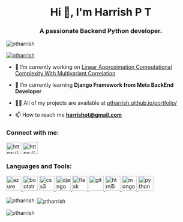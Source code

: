 
<h1 align="center">Hi 👋, I'm Harrish P T</h1>
<h3 align="center">A passionate Backend Python developer.</h3>

<p align="left"> <img src="https://komarev.com/ghpvc/?username=ptharrish&label=Profile%20views&color=0e75b6&style=flat" alt="ptharrish" /> </p>

<p align="left"> <a href="https://github.com/ryo-ma/github-profile-trophy"><img src="https://github-profile-trophy.vercel.app/?username=ptharrish" alt="ptharrish" /></a> </p>

- 🔭 I’m currently working on [Linear Approximation Computational Complexity With Multivariant Correlation](https://github.com/PTHARRISH/Carbon-emission)

- 🌱 I’m currently learning **Django Framework from Meta BackEnd Developer**

- 👨‍💻 All of my projects are available at [ptharrish.github.io/portfolio/](ptharrish.github.io/portfolio/)

- 📫 How to reach me **harrishpt@gmail.com**

<h3 align="left">Connect with me:</h3>
<p align="left">
<a href="https://linkedin.com/in/https://www.linkedin.com/in/harrishpt" target="blank"><img align="center" src="https://raw.githubusercontent.com/rahuldkjain/github-profile-readme-generator/master/src/images/icons/Social/linked-in-alt.svg" alt="https://www.linkedin.com/in/harrishpt" height="30" width="40" /></a>
<a href="https://www.hackerrank.com/https://www.hackerrank.com/harrish_mca" target="blank"><img align="center" src="https://raw.githubusercontent.com/rahuldkjain/github-profile-readme-generator/master/src/images/icons/Social/hackerrank.svg" alt="https://www.hackerrank.com/harrish_mca" height="30" width="40" /></a>
</p>

<h3 align="left">Languages and Tools:</h3>
<p align="left"> <a href="https://azure.microsoft.com/en-in/" target="_blank" rel="noreferrer"> <img src="https://www.vectorlogo.zone/logos/microsoft_azure/microsoft_azure-icon.svg" alt="azure" width="40" height="40"/> </a> <a href="https://getbootstrap.com" target="_blank" rel="noreferrer"> <img src="https://ptharrish.github.io/portfolio/Images/bootstrap.png" alt="bootstrap" width="40" height="40"/></a> <a href="https://www.w3schools.com/css/" target="_blank" rel="noreferrer"> <img src="https://ptharrish.github.io/portfolio/Images/file_type_css_icon_130661.png" alt="css3" width="40" height="40"/> </a> <a href="https://www.djangoproject.com/" target="_blank" rel="noreferrer"> <img src="https://cdn.worldvectorlogo.com/logos/django.svg" alt="django" width="40" height="40"/> </a> <a href="https://flask.palletsprojects.com/" target="_blank" rel="noreferrer"> <img src="https://www.vectorlogo.zone/logos/pocoo_flask/pocoo_flask-icon.svg" alt="flask" width="40" height="40"/> </a> <a href="https://git-scm.com/" target="_blank" rel="noreferrer"> <img src="https://www.vectorlogo.zone/logos/git-scm/git-scm-icon.svg" alt="git" width="40" height="40"/> </a> <a href="https://www.w3.org/html/" target="_blank" rel="noreferrer"> <img src="https://ptharrish.github.io/portfolio/Images/html-5%20(1).png" alt="html5" width="40" height="40"/> </a> <a href="https://www.mongodb.com/" target="_blank" rel="noreferrer"> <img src="https://ptharrish.github.io/portfolio/Images/mongodb_original_logo_icon_146424.png" alt="mongodb" width="40" height="40"/> </a> </a><a href="https://www.python.org" target="_blank" rel="noreferrer"> <img src="https://ptharrish.github.io/portfolio/Images/python.png" alt="python" width="40" height="40"/> </a> </p>

<p><img align="left" src="https://github-readme-stats.vercel.app/api/top-langs?username=ptharrish&show_icons=true&locale=en&layout=compact" alt="ptharrish" /></p>

<p>&nbsp;<img align="center" src="https://github-readme-stats.vercel.app/api?username=ptharrish&show_icons=true&locale=en" alt="ptharrish" /></p>

<p><img align="center" src="https://github-readme-streak-stats.herokuapp.com/?user=ptharrish&" alt="ptharrish" /></p>
